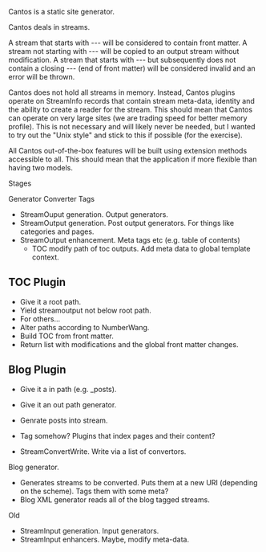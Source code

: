 Cantos is a static site generator.

Cantos deals in streams.


A stream that starts with --- will be considered to contain front matter.  A stream not starting with --- will be copied to an output stream without modification.  A stream that starts with --- but subsequently does not contain a closing --- (end of front matter) will be considered invalid and an error will be thrown.

Cantos does not hold all streams in memory.  Instead, Cantos plugins operate on StreamInfo records that contain stream meta-data, identity and the ability to create a reader for the stream.  This should mean that Cantos can operate on very large sites (we are trading speed for better memory profile).  This is not necessary and will likely never be needed, but I wanted to try out the "Unix style" and stick to this if possible (for the exercise).

All Cantos out-of-the-box features will be built using extension methods accessible to all.  This should mean that the application if more flexible than having two models.


Stages

Generator
Converter
Tags

* StreamOuput generation.  Output generators.
* StreamOutput generation.  Post output generators.  For things like categories and pages.
* StreamOutput enhancement.  Meta tags etc (e.g. table of contents)
     * TOC modify path of toc outputs.  Add meta data to global template context.

## TOC Plugin

* Give it a root path.
* Yield streamoutput not below root path.
* For others...
* Alter paths according to NumberWang.
* Build TOC from front matter.
* Return list with modifications and the global front matter changes.

## Blog Plugin

* Give it a in path (e.g. _posts).
* Give it an out path generator.
* Genrate posts into stream.
* Tag somehow?  Plugins that index pages and their content?

* StreamConvertWrite.  Write via a list of convertors.

Blog generator.
* Generates streams to be converted.  Puts them at a new URI (depending on the scheme).  Tags them with some meta?
* Blog XML generator reads all of the blog tagged streams.


Old 
* StreamInput generation.  Input generators.
* StreamInput enhancers.  Maybe, modify meta-data.
